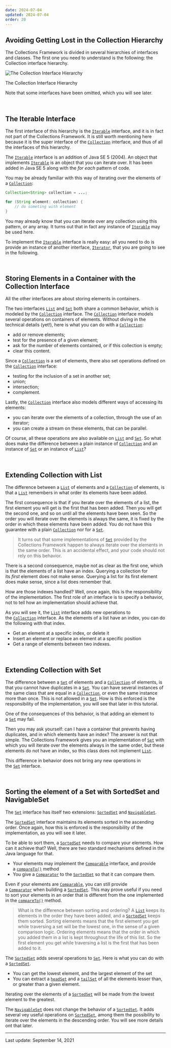 ```yaml
---
date: 2024-07-04
updated: 2024-07-04
order: 20
---
```

## Avoiding Getting Lost in the Collection Hierarchy

The Collections Framework is divided in several hierarchies of interfaces and classes. The first one you need to understand is the following: the Collection interface hierarchy.

![The Collection Interface Hierarchy](https://dev.java/assets/images/collections-framework/01_interfaces-hierarchy.png)

The Collection Interface Hierarchy

Note that some interfaces have been omitted, which you will see later.

 

## The Iterable Interface

The first interface of this hierarchy is the [`Iterable`](https://docs.oracle.com/en/java/javase/22/docs/api/java.base/java/lang/Iterable.html) interface, and it is in fact not part of the Collections Framework. It is still worth mentioning here because it is the super interface of the [`Collection`](https://docs.oracle.com/en/java/javase/22/docs/api/java.base/java/util/Collection.html) interface, and thus of all the interfaces of this hierarchy.

The [`Iterable`](https://docs.oracle.com/en/java/javase/22/docs/api/java.base/java/lang/Iterable.html) interface is an addition of Java SE 5 (2004). An object that implements [`Iterable`](https://docs.oracle.com/en/java/javase/22/docs/api/java.base/java/lang/Iterable.html) is an object that you can iterate over. It has been added in Java SE 5 along with the _for each_ pattern of code.

You may be already familiar with this way of iterating over the elements of a [`Collection`](https://docs.oracle.com/en/java/javase/22/docs/api/java.base/java/util/Collection.html):

```java
Collection<String> collection = ...; 

for (String element: collection) {
    // do someting with element
}
```

You may already know that you can iterate over any collection using this pattern, or any array. It turns out that in fact any instance of [`Iterable`](https://docs.oracle.com/en/java/javase/22/docs/api/java.base/java/lang/Iterable.html) may be used here.

To implement the [`Iterable`](https://docs.oracle.com/en/java/javase/22/docs/api/java.base/java/lang/Iterable.html) interface is really easy: all you need to do is provide an instance of another interface, [`Iterator`](https://docs.oracle.com/en/java/javase/22/docs/api/java.base/java/util/Iterator.html), that you are going to see in the following.

 

## Storing Elements in a Container with the Collection Interface

All the other interfaces are about storing elements in containers.

The two interfaces [`List`](https://docs.oracle.com/en/java/javase/22/docs/api/java.base/java/util/List.html) and [`Set`](https://docs.oracle.com/en/java/javase/22/docs/api/java.base/java/util/Set.html) both share a common behavior, which is modeled by the [`Collection`](https://docs.oracle.com/en/java/javase/22/docs/api/java.base/java/util/Collection.html) interface. The [`Collection`](https://docs.oracle.com/en/java/javase/22/docs/api/java.base/java/util/Collection.html) interface models several operations on containers of elements. Without diving in the technical details (yet!), here is what you can do with a [`Collection`](https://docs.oracle.com/en/java/javase/22/docs/api/java.base/java/util/Collection.html):

- add or remove elements;
- test for the presence of a given element;
- ask for the number of elements contained, or if this collection is empty;
- clear this content.

Since a [`Collection`](https://docs.oracle.com/en/java/javase/22/docs/api/java.base/java/util/Collection.html) is a set of elements, there also set operations defined on the [`Collection`](https://docs.oracle.com/en/java/javase/22/docs/api/java.base/java/util/Collection.html) interface:

- testing for the inclusion of a set in another set;
- union;
- intersection;
- complement.

Lastly, the [`Collection`](https://docs.oracle.com/en/java/javase/22/docs/api/java.base/java/util/Collection.html) interface also models different ways of accessing its elements:

- you can iterate over the elements of a collection, through the use of an iterator;
- you can create a stream on these elements, that can be parallel.

Of course, all these operations are also available on [`List`](https://docs.oracle.com/en/java/javase/22/docs/api/java.base/java/util/List.html) and [`Set`](https://docs.oracle.com/en/java/javase/22/docs/api/java.base/java/util/Set.html). So what does make the difference between a plain instance of [`Collection`](https://docs.oracle.com/en/java/javase/22/docs/api/java.base/java/util/Collection.html) and an instance of [`Set`](https://docs.oracle.com/en/java/javase/22/docs/api/java.base/java/util/Set.html) or an instance of [`List`](https://docs.oracle.com/en/java/javase/22/docs/api/java.base/java/util/List.html)?

 

## Extending Collection with List

The difference between a [`List`](https://docs.oracle.com/en/java/javase/22/docs/api/java.base/java/util/List.html) of elements and a [`Collection`](https://docs.oracle.com/en/java/javase/22/docs/api/java.base/java/util/Collection.html) of elements, is that a [`List`](https://docs.oracle.com/en/java/javase/22/docs/api/java.base/java/util/List.html) remembers in what order its elements have been added.

The first consequence is that if you iterate over the elements of a list, the first element you will get is the first that has been added. Then you will get the second one, and so on until all the elements have been seen. So the order you will iterate over the elements is always the same, it is fixed by the order in which these elements have been added. You do not have this guarantee with a plain [`Collection`](https://docs.oracle.com/en/java/javase/22/docs/api/java.base/java/util/Collection.html) nor for a [`Set`](https://docs.oracle.com/en/java/javase/22/docs/api/java.base/java/util/Set.html).

> It turns out that some implementations of [`Set`](https://docs.oracle.com/en/java/javase/22/docs/api/java.base/java/util/Set.html) provided by the Collections Framework happen to always iterate over the elements in the same order. This is an accidental effect, and your code should not rely on this behavior.

There is a second consequence, maybe not as clear as the first one, which is that the elements of a list have an index. Querying a collection for its _first_ element does not make sense. Querying a list for its first element does make sense, since a list does remember that.

How are those indexes handled? Well, once again, this is the responsibility of the implementation. The first role of an interface is to specify a behavior, not to tell how an implementation should achieve that.

As you will see it, the [`List`](https://docs.oracle.com/en/java/javase/22/docs/api/java.base/java/util/List.html) interface adds new operations to the [`Collection`](https://docs.oracle.com/en/java/javase/22/docs/api/java.base/java/util/Collection.html) interface. As the elements of a list have an index, you can do the following with that index.

- Get an element at a specific index, or delete it
- Insert an element or replace an element at a specific position
- Get a range of elements between two indexes.

 

## Extending Collection with Set

The difference between a [`Set`](https://docs.oracle.com/en/java/javase/22/docs/api/java.base/java/util/Set.html) of elements and a [`Collection`](https://docs.oracle.com/en/java/javase/22/docs/api/java.base/java/util/Collection.html) of elements, is that you cannot have duplicates in a [`Set`](https://docs.oracle.com/en/java/javase/22/docs/api/java.base/java/util/Set.html). You can have several instances of the same class that are equal in a [`Collection`](https://docs.oracle.com/en/java/javase/22/docs/api/java.base/java/util/Collection.html), or even the same instance more than once. This is not allowed in a [`Set`](https://docs.oracle.com/en/java/javase/22/docs/api/java.base/java/util/Set.html). How is this enforced is the responsibility of the implementation, you will see that later in this tutorial.

One of the consequences of this behavior, is that adding an element to a [`Set`](https://docs.oracle.com/en/java/javase/22/docs/api/java.base/java/util/Set.html) may fail.

Then you may ask yourself: can I have a container that prevents having duplicates, and in which elements have an index? The answer is not that simple. The Collections Framework gives you an implementation of [`Set`](https://docs.oracle.com/en/java/javase/22/docs/api/java.base/java/util/Set.html) with which you will iterate over the elements always in the same order, but these elements do not have an index, so this class does not implement [`List`](https://docs.oracle.com/en/java/javase/22/docs/api/java.base/java/util/List.html).

This difference in behavior does not bring any new operations in the [`Set`](https://docs.oracle.com/en/java/javase/22/docs/api/java.base/java/util/Set.html) interface.

 

## Sorting the element of a Set with SortedSet and NavigableSet

The [`Set`](https://docs.oracle.com/en/java/javase/22/docs/api/java.base/java/util/Set.html) interface has itself two extensions: [`SortedSet`](https://docs.oracle.com/en/java/javase/22/docs/api/java.base/java/util/SortedSet.html) and [`NavigableSet`](https://docs.oracle.com/en/java/javase/22/docs/api/java.base/java/util/NavigableSet.html).

The [`SortedSet`](https://docs.oracle.com/en/java/javase/22/docs/api/java.base/java/util/SortedSet.html) interface maintains its elements sorted in the ascending order. Once again, how this is enforced is the responsibility of the implementation, as you will see it later.

To be able to sort them, a [`SortedSet`](https://docs.oracle.com/en/java/javase/22/docs/api/java.base/java/util/SortedSet.html) needs to compare your elements. How can it achieve that? Well, there are two standard mechanisms defined in the Java language for that.

- Your elements may implement the [`Comparable`](https://docs.oracle.com/en/java/javase/22/docs/api/java.base/java/lang/Comparable.html) interface, and provide a [`compareTo()`](https://docs.oracle.com/en/java/javase/22/docs/api/java.base/java/lang/Comparable.html#compareTo(T)) method
- You give a [`Comparator`](https://docs.oracle.com/en/java/javase/22/docs/api/java.base/java/util/Comparator.html) to the [`SortedSet`](https://docs.oracle.com/en/java/javase/22/docs/api/java.base/java/util/SortedSet.html) so that it can compare them.

Even if your elements are [`Comparable`](https://docs.oracle.com/en/java/javase/22/docs/api/java.base/java/lang/Comparable.html), you can still provide a [`Comparator`](https://docs.oracle.com/en/java/javase/22/docs/api/java.base/java/util/Comparator.html) when building a [`SortedSet`](https://docs.oracle.com/en/java/javase/22/docs/api/java.base/java/util/SortedSet.html). This may prove useful if you need to sort your elements in an order that is different from the one implemented in the [`compareTo()`](https://docs.oracle.com/en/java/javase/22/docs/api/java.base/java/lang/Comparable.html#compareTo(T)) method.

> What is the difference between sorting and ordering? A [`List`](https://docs.oracle.com/en/java/javase/22/docs/api/java.base/java/util/List.html) keeps its elements in the order they have been added, and a [`SortedSet`](https://docs.oracle.com/en/java/javase/22/docs/api/java.base/java/util/SortedSet.html) keeps them sorted. Sorting elements means that the first element you get while traversing a set will be the lowest one, in the sense of a given comparison logic. Ordering elements means that the order in which you added them in a list is kept throughout the life of this list. So the first element you get while traversing a list is the first that has been added to it.

The [`SortedSet`](https://docs.oracle.com/en/java/javase/22/docs/api/java.base/java/util/SortedSet.html) adds several operations to [`Set`](https://docs.oracle.com/en/java/javase/22/docs/api/java.base/java/util/Set.html). Here is what you can do with a [`SortedSet`](https://docs.oracle.com/en/java/javase/22/docs/api/java.base/java/util/SortedSet.html).

- You can get the lowest element, and the largest element of the set
- You can extract a [`headSet`](https://docs.oracle.com/en/java/javase/22/docs/api/java.base/java/util/SortedSet.html#headSet(E)) and a [`tailSet`](https://docs.oracle.com/en/java/javase/22/docs/api/java.base/java/util/SortedSet.html#tailSet(E)) of all the elements lesser than, or greater than a given element.

Iterating over the elements of a [`SortedSet`](https://docs.oracle.com/en/java/javase/22/docs/api/java.base/java/util/SortedSet.html) will be made from the lowest element to the greatest.

The [`NavigableSet`](https://docs.oracle.com/en/java/javase/22/docs/api/java.base/java/util/NavigableSet.html) does not change the behavior of a [`SortedSet`](https://docs.oracle.com/en/java/javase/22/docs/api/java.base/java/util/SortedSet.html). It adds several vey useful operations on [`SortedSet`](https://docs.oracle.com/en/java/javase/22/docs/api/java.base/java/util/SortedSet.html), among them the possibility to iterate over the elements in the descending order. You will see more details ont that later.

---
Last update: September 14, 2021